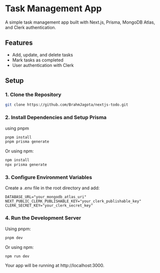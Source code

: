 # Task Management App

A simple task management app built with Next.js, Prisma, MongoDB Atlas, and Clerk authentication.

## Features
- Add, update, and delete tasks
- Mark tasks as completed
- User authentication with Clerk

## Setup

### 1. Clone the Repository
```sh
git clone https://github.com/BrahmJagota/nextjs-todo.git
```
### 2. Install Dependencies and Setup Prisma
using pnpm 
```sh
pnpm install
pnpm prisma generate
```

Or using npm:
```sh
npm install
npx prisma generate
```

### 3. Configure Environment Variables
Create a .env file in the root directory and add:
```env
DATABASE_URL="your_mongodb_atlas_uri"
NEXT_PUBLIC_CLERK_PUBLISHABLE_KEY="your_clerk_publishable_key"
CLERK_SECRET_KEY="your_clerk_secret_key"
```

### 4. Run the Development Server
Using pnpm:
```sh
pnpm dev
```

Or using npm:
```sh
npm run dev
```

Your app will be running at http://localhost:3000.
 